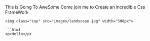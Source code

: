 
This is Going To AweSome
Come join me to Create an incredible Css FrameWork
```
<img class="cup" src="images/landscape.jpg" width="500px">

```html
<p>Hello</p>
